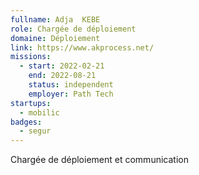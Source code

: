 ```yaml
---
fullname: Adja  KEBE
role: Chargée de déploiement 
domaine: Déploiement
link: https://www.akprocess.net/
missions:
  - start: 2022-02-21
    end: 2022-08-21
    status: independent
    employer: Path Tech 
startups:
  - mobilic
badges:
  - segur
---
```


Chargée de déploiement et communication 
